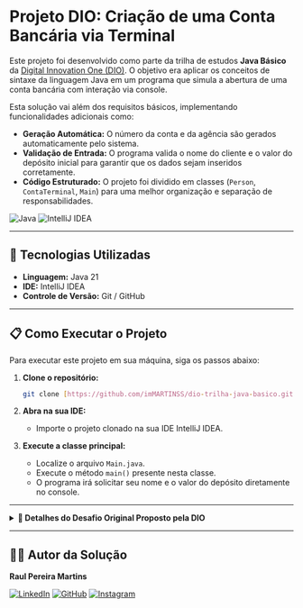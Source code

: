 # Projeto DIO: Criação de uma Conta Bancária via Terminal

Este projeto foi desenvolvido como parte da trilha de estudos **Java Básico** da [Digital Innovation One (DIO)](https://www.dio.me/). O objetivo era aplicar os conceitos de sintaxe da linguagem Java em um programa que simula a abertura de uma conta bancária com interação via console.

Esta solução vai além dos requisitos básicos, implementando funcionalidades adicionais como:
* **Geração Automática:** O número da conta e da agência são gerados automaticamente pelo sistema.
* **Validação de Entrada:** O programa valida o nome do cliente e o valor do depósito inicial para garantir que os dados sejam inseridos corretamente.
* **Código Estruturado:** O projeto foi dividido em classes (`Person`, `ContaTerminal`, `Main`) para uma melhor organização e separação de responsabilidades.

![Java](https://img.shields.io/badge/Java-21-ED8B00?style=for-the-badge&logo=openjdk&logoColor=white)
![IntelliJ IDEA](https://img.shields.io/badge/IntelliJ%20IDEA-000000.svg?style=for-the-badge&logo=intellij-idea&logoColor=white)

---

## 🚀 Tecnologias Utilizadas
* **Linguagem:** Java 21
* **IDE:** IntelliJ IDEA
* **Controle de Versão:** Git / GitHub

---

## 📋 Como Executar o Projeto

Para executar este projeto em sua máquina, siga os passos abaixo:

1.  **Clone o repositório:**
    ```bash
    git clone [https://github.com/imMARTINSS/dio-trilha-java-basico.git](https://github.com/imMARTINSS/dio-trilha-java-basico.git)
    ```
2.  **Abra na sua IDE:**
    * Importe o projeto clonado na sua IDE IntelliJ IDEA.

3.  **Execute a classe principal:**
    * Localize o arquivo `Main.java`.
    * Execute o método `main()` presente nesta classe.
    * O programa irá solicitar seu nome e o valor do depósito diretamente no console.

---

<details>
  <summary><strong>📄 Detalhes do Desafio Original Proposto pela DIO</strong></summary>

  ### Sintaxe - Desafio

  Vamos exercitar todo o conteúdo apresentado no módulo de Sintaxe codificando o seguinte cenário.

  1. Crie o projeto `ContaBanco` que receberá dados via terminal contendo as características de conta em banco conforme atributos abaixo:
  2. Dentro do projeto, crie a classe `ContaTerminal.java` para realizar toda a codificação do nosso programa.

  | Atributo     | Tipo    | Exemplo       |
  | ------------ | ------- | ------------- |
  | Numero       | Inteiro | 1021          |
  | Agencia      | Texto   | 067-8         |
  | Nome Cliente | Texto   | MARIO ANDRADE |
  | Saldo        | Decimal | 237.48        |

  3. Permita que os dados sejam inseridos via terminal sendo que o usuário receberá a mensagem de qual informação será solicitada.
  4. Depois de todas as informações terem sido inseridas, o sistema deverá exibir a seguinte mensagem:
     - *"Olá [Nome Cliente], obrigado por criar uma conta em nosso banco, sua agência é [Agencia], conta [Numero] e seu saldo [Saldo] já está disponível para saque".*

</details>

---

## 👨‍💻 Autor da Solução

**Raul Pereira Martins**

[![LinkedIn](https://img.shields.io/badge/LinkedIn-0077B5?style=for-the-badge&logo=linkedin&logoColor=white)](https://www.linkedin.com/in/martinsraull/)
[![GitHub](https://img.shields.io/badge/GitHub-181717?style=for-the-badge&logo=github&logoColor=white)](https://github.com/imMARTINSS)
[![Instagram](https://img.shields.io/badge/Instagram-E4405F?style=for-the-badge&logo=instagram&logoColor=white)](https://www.instagram.com/Raull_Martinss/)
